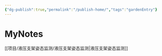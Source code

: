 ```yaml
---
{"dg-publish":true,"permalink":"/publish-home/","tags":"gardenEntry"}
---
```


# MyNotes
[[项目/液压支架姿态监测/液压支架姿态监测\|液压支架姿态监测]]